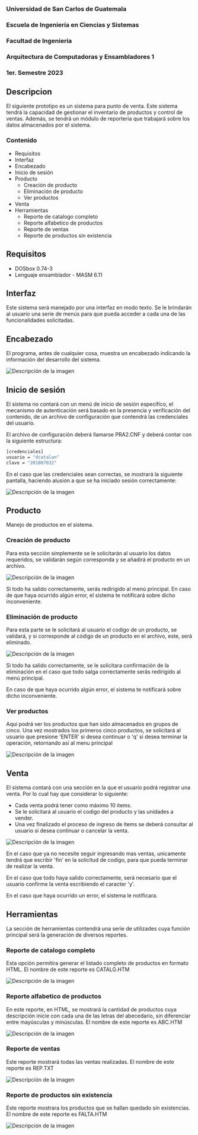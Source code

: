 ### Universidad de San Carlos de Guatemala
### Escuela de Ingeniería en Ciencias y Sistemas
### Facultad de Ingeniería
### Arquitectura de Computadoras y Ensambladores 1
### 1er. Semestre 2023

## Descripcion
El siguiente prototipo es un sistema para punto de venta. Este sistema tendrá la capacidad de gestionar el inventario de productos y control de ventas. Además, se tendrá un módulo de reporteria que trabajará sobre los datos almacenados por el sistema.

### Contenido

- Requisitos
- Interfaz
- Encabezado
- Inicio de sesión
- Producto
    - Creación de producto
    - Eliminación de producto
    - Ver productos
- Venta
- Herramientas
    - Reporte de catalogo completo
    - Reporte alfabetico de productos
    - Reporte de ventas
    - Reporte de productos sin existencia

## Requisitos

* DOSbox  0.74-3
* Lenguaje ensamblador - MASM 6.11

## Interfaz

Este sistema será manejado por una interfaz en modo texto. Se le brindarán al usuario una serie de menús para que pueda acceder a cada una de las funcionalidades solicitadas.

## Encabezado

El programa, antes de cualquier cosa, muestra un encabezado indicando la información del desarrollo del sistema.

![Descripción de la imagen](/doc_img/img1.png "Encabezado")

## Inicio de sesión

El sistema no contará con un menú de inicio de sesión especifico, el mecanismo de autenticación será basado en la presencia y verificación del contenido, de un archivo de configuración que contendrá las credenciales del usuario.

El archivo de configuración deberá llamarse PRA2.CNF y deberá contar con la siguiente estructura:

```sh
[credenciales]
usuario = "dcatalan"
clave = "201807032"
```


En el caso que las credenciales sean correctas, se mostrará la siguiente pantalla, haciendo alusión a que se ha iniciado sesión correctamente:

![Descripción de la imagen](/doc_img/img2.png "Inicio Sesión Correcto")

## Producto
Manejo de productos en el sistema.

### Creación de producto

Para esta sección simplemente se le solicitarán al usuario los datos requeridos, se validarán según corresponda y se añadirá el producto en un archivo.

![Descripción de la imagen](/doc_img/img3.png "Creación producto")

Si todo ha salido correctamente, serás redirigido al menú principal. En caso de que haya ocurrido algún error, el sistema te notificará sobre dicho inconveniente.

### Eliminación de producto

Para esta parte se le solicitará al usuario el codigo de un producto, se validará, y si corresponde al código de un producto en el archivo, este, será eliminado.

![Descripción de la imagen](/doc_img/img4.png "Eliminación del producto")

Si todo ha salido correctamente, se le solicitara confirmación de la eliminación en el caso que todo salga correctamente serás redirigido al menú principal. 

En caso de que haya ocurrido algún error, el sistema te notificará sobre dicho inconveniente.

### Ver productos

Aqui podrá ver los productos que han sido almacenados en grupos de cinco. Una vez mostrados los primeros cinco productos, se solicitará al usuario que presione 'ENTER' si desea continuar o 'q' si desea terminar la operación, retornando así al menu principal

![Descripción de la imagen](/doc_img/img5.png "Ver productos")

## Venta

El sistema contará con una sección en la que el usuario podrá registrar una venta. Por lo cual hay que considerar lo siguiente:

* Cada venta podrá tener como máximo 10 items.
* Se le solicitará al usuario el codigo del producto y las unidades a vender.
* Una vez finalizado el proceso de ingreso de items se deberá consultar al usuario si desea continuar o cancelar la venta.

![Descripción de la imagen](/doc_img/img6.png "Venta")

En el caso que ya no necesite seguir ingresando mas ventas, unicamente tendrá que escribir 'fin' en la solicitud de codigo, para que pueda terminar de realizar la venta.

En el caso que todo haya salido correctamente, será necesario que el usuario confirme la venta escribiendo el caracter 'y'.

En el caso que haya ocurrido un error, el sistema le notificara.

## Herramientas

La sección de herramientas contendrá una serie de utilizades cuya función principal será la generación de diversos reportes.

### Reporte de catalogo completo

Esta opción permitira generar el listado completo de productos en formato HTML. El nombre de este reporte es CATALG.HTM

![Descripción de la imagen](/doc_img/img7.png "Reporte Catalogo Completo")

### Reporte alfabetico de productos

En este reporte, en HTML, se mostrará la cantidad de productos cuya descripción inicie con cada una de las letras del abecedario, sin diferenciar entre mayúsculas y minúsculas. El nombre de este reporte es ABC.HTM

![Descripción de la imagen](/doc_img/img8.png "Reporte Alfabetico")

### Reporte de ventas

Este reporte mostrará todas las ventas realizadas. El nombre de este reporte es REP.TXT

![Descripción de la imagen](/doc_img/img9.png "Reporte Ventas")

### Reporte de productos sin existencia

Este reporte mostrara los productos que se hallan quedado sin existencias. El nombre de este reporte es FALTA.HTM

![Descripción de la imagen](/doc_img/img10.png "Reporte Productos Sin Existencia")